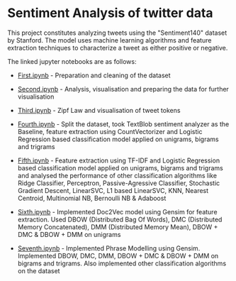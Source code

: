 # Sentiment Analysis of twitter data
This project constitutes analyzing tweets using the "Sentiment140" dataset by Stanford. 
The model uses machine learning algorithms and feature extraction techniques to characterize a tweet as either positive or negative.

The linked jupyter notebooks are as follows:

* [First.ipynb](https://github.com/rkritika1508/Sentiment-Analysis/blob/master/First.ipynb) - Preparation and cleaning of the dataset

* [Second.ipynb](https://github.com/rkritika1508/Sentiment-Analysis/blob/master/Second.ipynb) - Analysis, visualisation and preparing the data for further visualisation

* [Third.ipynb](https://github.com/rkritika1508/Sentiment-Analysis/blob/master/Third.ipynb) - Zipf Law and visualisation of tweet tokens

* [Fourth.ipynb](https://github.com/rkritika1508/Sentiment-Analysis/blob/master/Fourth.ipynb) - Split the dataset, took TextBlob sentiment 
analyzer as the Baseline, feature extraction using CountVectorizer and Logistic Regression based classification model applied on 
unigrams, bigrams and trigrams

* [Fifth.ipynb](https://github.com/rkritika1508/Sentiment-Analysis/blob/master/Fifth.ipynb) - Feature extraction using TF-IDF and Logistic 
Regression based classification model applied on unigrams, bigrams and trigrams and analysed the performance of other classification 
algorithms like Ridge Classifier, Perceptron, Passive-Agressive Classifier, Stochastic Gradient Descent, LinearSVC,
L1 based LinearSVC, KNN, Nearest Centroid, Multinomial NB, Bernoulli NB & Adaboost

* [Sixth.ipynb](https://github.com/rkritika1508/Sentiment-Analysis/blob/master/Sixth.ipynb) - Implemented Doc2Vec model using Gensim for
feature extraction. Used DBOW (Distributed Bag Of Words), DMC (Distributed Memory Concatenated), DMM (Distributed Memory Mean), 
DBOW + DMC & DBOW + DMM on unigrams

* [Seventh.ipynb](https://github.com/rkritika1508/Sentiment-Analysis/blob/master/Seventh.ipynb) - Implemented Phrase Modelling using Gensim. 
Implemented DBOW, DMC, DMM, DBOW + DMC & DBOW + DMM on bigrams and trigrams. Also implemented other classification algorithms on the dataset
